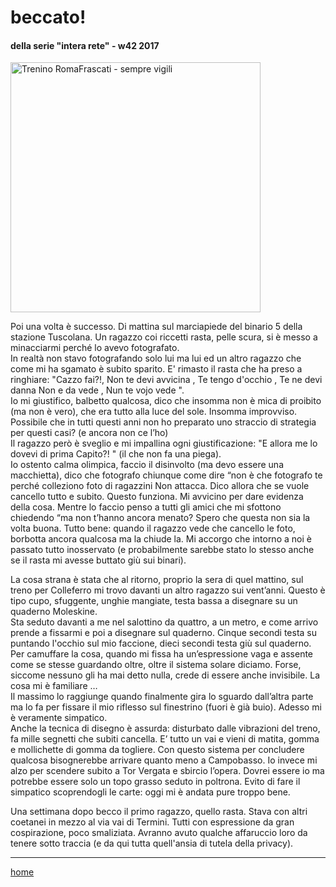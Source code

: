 # beccato!  
#### della serie "intera rete" - w42 2017  
<img src="https://drive.google.com/uc?id=1PoiHspKibR6Od1-vPhZRAAvJ_kkkpZHo" alt="Trenino RomaFrascati - sempre vigili" width="400">  

<!--- ![](https://drive.google.com/uc?id=1PoiHspKibR6Od1-vPhZRAAvJ_kkkpZHo "Trenino RomaFrascati - sempre vigili")   interarete003.png --->      

Poi una volta è successo. Di mattina sul marciapiede del binario 5 della stazione Tuscolana. Un ragazzo coi riccetti rasta, pelle scura, si è messo a minacciarmi perché lo avevo fotografato.  
In realtà non stavo fotografando solo lui ma lui ed un altro ragazzo che come mi ha sgamato è subito sparito. E' rimasto il rasta che ha preso a ringhiare: "Cazzo fai?!, Non te devi avvicina , Te tengo d'occhio , Te ne devi danna Non e da vede , Nun te vojo vede ".  
Io mi giustifico, balbetto qualcosa, dico che insomma non è mica di proibito (ma non è vero), che era tutto alla luce del sole. Insomma improvviso. Possibile che in tutti questi anni non ho preparato uno straccio di strategia per questi casi? (e ancora non ce l’ho)  
Il ragazzo però è sveglio e mi impallina ogni giustificazione: "E allora me lo dovevi di prima Capito?! " (il che non fa una piega).  
Io ostento calma olimpica, faccio il disinvolto (ma devo essere una macchietta), dico che fotografo chiunque come dire “non è che fotografo te perché colleziono foto di ragazzini Non attacca. Dico allora che se vuole cancello tutto e subito. Questo  funziona. Mi avvicino per dare evidenza della cosa. Mentre lo faccio penso a tutti gli amici che mi sfottono chiedendo “ma non t’hanno ancora menato? Spero che questa non sia la volta buona.
Tutto bene: quando il ragazzo vede che cancello le foto, borbotta ancora qualcosa ma la chiude la. Mi accorgo che intorno a noi è passato tutto inosservato (e probabilmente sarebbe stato lo stesso anche se il rasta mi avesse buttato giù sui binari).  

La cosa strana è stata che al ritorno, proprio la sera di quel mattino, sul treno per Colleferro mi trovo davanti un altro ragazzo sui vent’anni. Questo è tipo cupo, sfuggente, unghie mangiate, testa bassa a disegnare su un quaderno Moleskine.  
Sta seduto davanti a me nel salottino da quattro, a un metro, e come arrivo prende a fissarmi e poi a disegnare sul quaderno. Cinque secondi testa su puntando l'occhio sul mio faccione, dieci secondi testa giù sul quaderno. Per camuffare la cosa, quando mi fissa ha un’espressione vaga e assente come se stesse guardando oltre, oltre il sistema solare diciamo. Forse, siccome nessuno gli ha mai detto nulla, crede di essere anche invisibile. La cosa mi è familiare …  
Il massimo lo raggiunge quando finalmente gira lo sguardo dall’altra parte ma lo fa per fissare il mio riflesso sul finestrino (fuori è già buio). Adesso mi è veramente simpatico.  
Anche la tecnica di disegno è assurda: disturbato dalle vibrazioni del treno, fa mille segnetti che subiti cancella. E’ tutto un vai e vieni di matita, gomma e mollichette di gomma da togliere. Con questo sistema per concludere qualcosa bisognerebbe arrivare quanto meno a Campobasso. Io invece mi alzo per scendere subito a Tor Vergata e sbircio l’opera. Dovrei essere io ma potrebbe essere solo un topo grasso seduto in poltrona. Evito di fare il simpatico scoprendogli le carte: oggi mi è andata pure troppo bene.

Una settimana dopo becco il primo ragazzo, quello rasta. Stava con altri coetanei in mezzo al via vai di Termini. Tutti con espressione da gran cospirazione, poco smaliziata. Avranno avuto qualche affaruccio loro da tenere sotto traccia (e da qui tutta quell'ansia di tutela della privacy).  

---  
[home](/interarete.md) 
<!--stackedit_data:
eyJoaXN0b3J5IjpbLTE1OTY3ODM0OV19
-->
